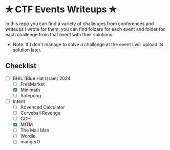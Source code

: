 # ✯ CTF Events Writeups ✯ 
In this repo you can find a variety of challenges from conferences and writeups I wrote for them, 
you can find folders for each event and folder for each challenge from that event with their solutions. 
* Note: If I don't manage to solve a challenge at the event I will upload its solution later. 

## Checklist
- [ ] BHIL (Blue Hat Israel) 2024
    - [ ]  FreeMarket
    - [X]  Minimath
    - [ ]  Safepong

- [ ]  Intent
    - [ ]  Advenced Calculator
    - [ ]  Curveball Revenge
    - [ ]  GGH
    - [X]  MITM
    - [ ]  The Mail Man
    - [ ]  Wordle
    - [ ]  mangerO
